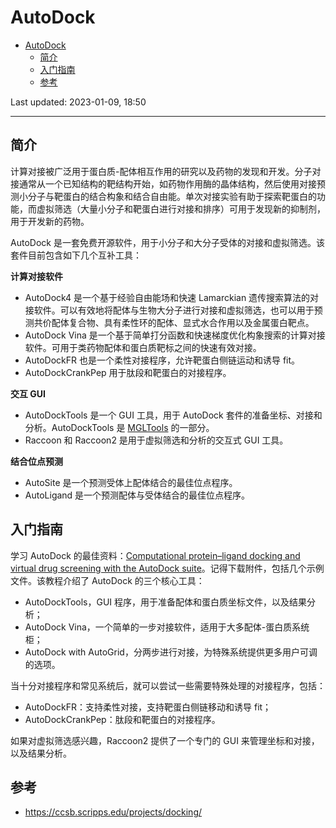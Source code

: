 # AutoDock

- [AutoDock](#autodock)
  - [简介](#简介)
  - [入门指南](#入门指南)
  - [参考](#参考)

Last updated: 2023-01-09, 18:50
****

## 简介

计算对接被广泛用于蛋白质-配体相互作用的研究以及药物的发现和开发。分子对接通常从一个已知结构的靶结构开始，如药物作用酶的晶体结构，然后使用对接预测小分子与靶蛋白的结合构象和结合自由能。单次对接实验有助于探索靶蛋白的功能，而虚拟筛选（大量小分子和靶蛋白进行对接和排序）可用于发现新的抑制剂，用于开发新的药物。

AutoDock 是一套免费开源软件，用于小分子和大分子受体的对接和虚拟筛选。该套件目前包含如下几个互补工具：

**计算对接软件**

- AutoDock4 是一个基于经验自由能场和快速 Lamarckian 遗传搜索算法的对接软件。可以有效地将配体与生物大分子进行对接和虚拟筛选，也可以用于预测共价配体复合物、具有柔性环的配体、显式水合作用以及金属蛋白靶点。
- AutoDock Vina 是一个基于简单打分函数和快速梯度优化构象搜索的计算对接软件。可用于类药物配体和蛋白质靶标之间的快速有效对接。
- AutoDockFR 也是一个柔性对接程序，允许靶蛋白侧链运动和诱导 fit。
- AutoDockCrankPep 用于肽段和靶蛋白的对接程序。

**交互 GUI**

- AutoDockTools 是一个 GUI 工具，用于 AutoDock 套件的准备坐标、对接和分析。AutoDockTools 是 [MGLTools](https://ccsb.scripps.edu/mgltools/) 的一部分。
- Raccoon 和 Raccoon2 是用于虚拟筛选和分析的交互式 GUI 工具。

**结合位点预测**

- AutoSite 是一个预测受体上配体结合的最佳位点程序。
- AutoLigand 是一个预测配体与受体结合的最佳位点程序。

## 入门指南

学习 AutoDock 的最佳资料：[Computational protein–ligand docking and virtual drug screening with the AutoDock suite](https://www.nature.com/articles/nprot.2016.051)。记得下载附件，包括几个示例文件。该教程介绍了 AutoDock 的三个核心工具：

- AutoDockTools，GUI 程序，用于准备配体和蛋白质坐标文件，以及结果分析；
- AutoDock Vina，一个简单的一步对接软件，适用于大多配体-蛋白质系统柜；
- AutoDock with AutoGrid，分两步进行对接，为特殊系统提供更多用户可调的选项。

当十分对接程序和常见系统后，就可以尝试一些需要特殊处理的对接程序，包括：

- AutoDockFR：支持柔性对接，支持靶蛋白侧链移动和诱导 fit；
- AutoDockCrankPep：肽段和靶蛋白的对接程序。

如果对虚拟筛选感兴趣，Raccoon2 提供了一个专门的 GUI 来管理坐标和对接，以及结果分析。

## 参考

- https://ccsb.scripps.edu/projects/docking/
